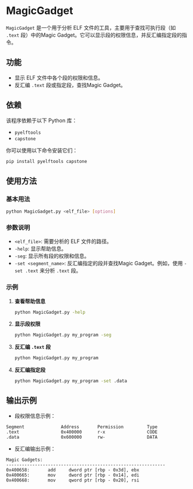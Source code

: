 
# MagicGadget

`MagicGadget` 是一个用于分析 ELF 文件的工具，主要用于查找可执行段（如 `.text` 段）中的Magic Gadget。它可以显示段的权限信息，并反汇编指定段的指令。

## 功能

- 显示 ELF 文件中各个段的权限和信息。
- 反汇编 `.text` 段或指定段，查找Magic Gadget。

## 依赖

该程序依赖于以下 Python 库：

- `pyelftools`
- `capstone`

你可以使用以下命令安装它们：

```bash
pip install pyelftools capstone
```

## 使用方法

### 基本用法

```bash
python MagicGadget.py <elf_file> [options]
```

### 参数说明

- `<elf_file>`: 需要分析的 ELF 文件的路径。
- `-help`: 显示帮助信息。
- `-seg`: 显示所有段的权限和信息。
- `-set <segment_name>`: 反汇编指定的段并查找Magic Gadget。例如，使用 `-set .text` 来分析 `.text` 段。

### 示例

1. **查看帮助信息**

   ```bash
   python MagicGadget.py -help
   ```

2. **显示段权限**

   ```bash
   python MagicGadget.py my_program -seg
   ```

3. **反汇编 `.text` 段**

   ```bash
   python MagicGadget.py my_program
   ```

4. **反汇编指定段**

   ```bash
   python MagicGadget.py my_program -set .data
   ```

## 输出示例

- 段权限信息示例：

```
Segment              Address       Permission         Type
.text                0x400000      r-x                CODE
.data                0x600000      rw-                DATA
```

- 反汇编输出示例：

```
Magic Gadgets:
-------------------------------------------------------------
0x400658:       add     dword ptr [rbp - 0x3d], ebx
0x400665:       mov     dword ptr [rbp - 0x14], edi
0x400668:       mov     qword ptr [rbp - 0x20], rsi
```
